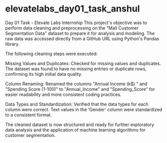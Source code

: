# elevatelabs_day01_task_anshul
Day 01 Task - Elevate Labs Internship
This project's objective was to perform data cleaning and preprocessing on the "Mall Customer Segmentation Data" dataset to prepare it for analysis and modeling. The raw data was accessed directly from a GitHub URL using Python's Pandas library.

The following cleaning steps were executed:

Missing Values and Duplicates: Checked for missing values and duplicates. The dataset was found to have no missing entries or duplicate rows, confirming its high initial data quality.

Column Renaming: Renamed the columns "Annual Income (k$) " and "Spending Score (1-100)" to "Annual_Income" and "Spending_Score" for easier readability and more consistent coding practices.

Data Types and Standardization: Verified that the data types for each column were correct. Text values in the 'Gender' column were standardized to a consistent format.

The cleaned dataset is now structured and ready for further exploratory data analysis and the application of machine learning algorithms for customer segmentation.

